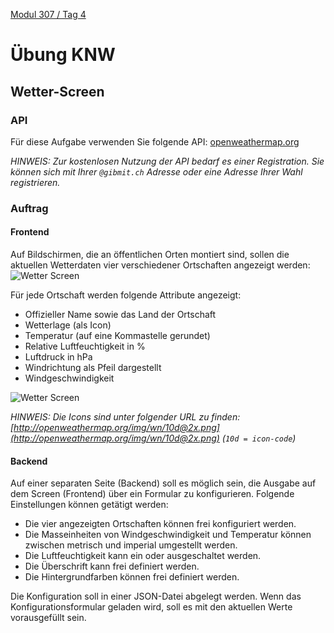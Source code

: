  [Modul 307 / Tag 4](/ilv.307/04-modul-307)

# Übung KNW
## Wetter-Screen

### API
Für diese Aufgabe verwenden Sie folgende API:
[openweathermap.org](https://openweathermap.org/current)

*HINWEIS: Zur kostenlosen Nutzung der API bedarf es einer Registration. Sie können sich mit Ihrer `@gibmit.ch` Adresse oder eine Adresse Ihrer Wahl registrieren.*

### Auftrag

#### Frontend
Auf Bildschirmen, die an öffentlichen Orten montiert sind, sollen die aktuellen Wetterdaten vier verschiedener Ortschaften angezeigt werden:
![Wetter Screen](https://toive.ch/m307/screen.jpg)

Für jede Ortschaft werden folgende Attribute angezeigt:

- Offizieller Name sowie das Land der Ortschaft
- Wetterlage (als Icon)
- Temperatur (auf eine Kommastelle gerundet)
- Relative Luftfeuchtigkeit in %
- Luftdruck in hPa
- Windrichtung als Pfeil dargestellt
- Windgeschwindigkeit

![Wetter Screen](https://toive.ch/m307/wetterdaten-single.PNG)

*HINWEIS: Die Icons sind unter folgender URL zu finden: [http://openweathermap.org/img/wn/10d@2x.png](http://openweathermap.org/img/wn/10d@2x.png) (`10d = icon-code`)*

 
#### Backend
Auf einer separaten Seite (Backend) soll es möglich sein, die Ausgabe auf dem Screen (Frontend) über ein Formular zu konfigurieren.  Folgende Einstellungen können getätigt werden:
- Die vier angezeigten Ortschaften können frei konfiguriert werden.
- Die Masseinheiten von Windgeschwindigkeit und Temperatur können zwischen metrisch und imperial umgestellt werden. 
- Die Luftfeuchtigkeit kann ein oder ausgeschaltet werden.
- Die Überschrift kann frei definiert werden.
- Die Hintergrundfarben können frei definiert werden.

Die Konfiguration soll in einer JSON-Datei abgelegt werden.
Wenn das Konfigurationsformular geladen wird, soll es mit den aktuellen Werte vorausgefüllt sein.
